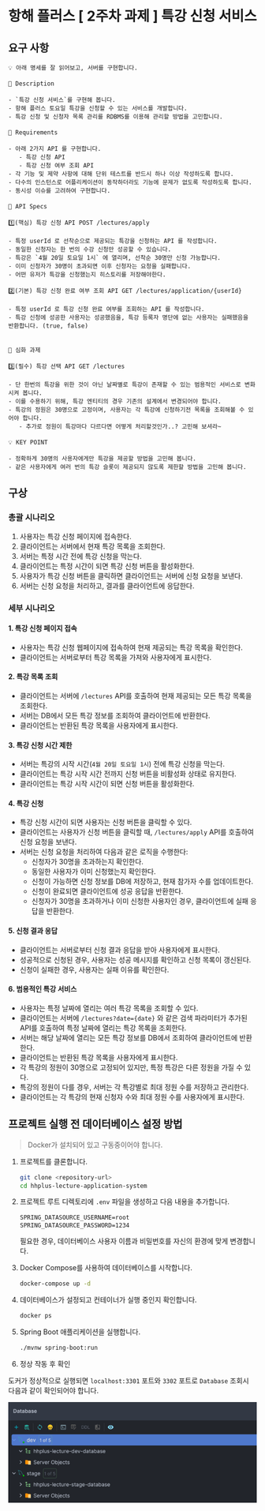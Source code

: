 # 항해 플러스 [ 2주차 과제 ] 특강 신청 서비스

## 요구 사항 

```
💡 아래 명세를 잘 읽어보고, 서버를 구현합니다.

📌 Description

- `특강 신청 서비스`를 구현해 봅니다.
- 항해 플러스 토요일 특강을 신청할 수 있는 서비스를 개발합니다.
- 특강 신청 및 신청자 목록 관리를 RDBMS를 이용해 관리할 방법을 고민합니다.

📌 Requirements

- 아래 2가지 API 를 구현합니다.
   - 특강 신청 API
   - 특강 신청 여부 조회 API
- 각 기능 및 제약 사항에 대해 단위 테스트를 반드시 하나 이상 작성하도록 합니다.
- 다수의 인스턴스로 어플리케이션이 동작하더라도 기능에 문제가 없도록 작성하도록 합니다.
- 동시성 이슈를 고려하여 구현합니다.

📌 API Specs

1️⃣(핵심) 특강 신청 API POST /lectures/apply

- 특정 userId 로 선착순으로 제공되는 특강을 신청하는 API 를 작성합니다.
- 동일한 신청자는 한 번의 수강 신청만 성공할 수 있습니다.
- 특강은 `4월 20일 토요일 1시` 에 열리며, 선착순 30명만 신청 가능합니다.
- 이미 신청자가 30명이 초과되면 이후 신청자는 요청을 실패합니다.
- 어떤 유저가 특강을 신청했는지 히스토리를 저장해야한다.

2️⃣(기본) 특강 신청 완료 여부 조회 API GET /lectures/application/{userId}

- 특정 userId 로 특강 신청 완료 여부를 조회하는 API 를 작성합니다.
- 특강 신청에 성공한 사용자는 성공했음을, 특강 등록자 명단에 없는 사용자는 실패했음을 반환합니다. (true, false)


📌 심화 과제

3️⃣(필수) 특강 선택 API GET /lectures

- 단 한번의 특강을 위한 것이 아닌 날짜별로 특강이 존재할 수 있는 범용적인 서비스로 변화시켜 봅니다.
- 이를 수용하기 위해, 특강 엔티티의 경우 기존의 설계에서 변경되어야 합니다.
- 특강의 정원은 30명으로 고정이며, 사용자는 각 특강에 신청하기전 목록을 조회해볼 수 있어야 합니다.
   - 추가로 정원이 특강마다 다르다면 어떻게 처리할것인가..? 고민해 보셔라~

💡 KEY POINT

- 정확하게 30명의 사용자에게만 특강을 제공할 방법을 고민해 봅니다.
- 같은 사용자에게 여러 번의 특강 슬롯이 제공되지 않도록 제한할 방법을 고민해 봅니다.
```


## 구상

### 총괄 시나리오

1. 사용자는 특강 신청 페이지에 접속한다.
2. 클라이언트는 서버에서 현재 특강 목록을 조회한다.
3. 서버는 특정 시간 전에 특강 신청을 막는다.
4. 클라이언트는 특정 시간이 되면 특강 신청 버튼을 활성화한다.
5. 사용자가 특강 신청 버튼을 클릭하면 클라이언트는 서버에 신청 요청을 보낸다.
6. 서버는 신청 요청을 처리하고, 결과를 클라이언트에 응답한다.

### 세부 시나리오

#### 1. 특강 신청 페이지 접속
- 사용자는 특강 신청 웹페이지에 접속하여 현재 제공되는 특강 목록을 확인한다.
- 클라이언트는 서버로부터 특강 목록을 가져와 사용자에게 표시한다.

#### 2. 특강 목록 조회
- 클라이언트는 서버에 `/lectures` API를 호출하여 현재 제공되는 모든 특강 목록을 조회한다.
- 서버는 DB에서 모든 특강 정보를 조회하여 클라이언트에 반환한다.
- 클라이언트는 반환된 특강 목록을 사용자에게 표시한다.

#### 3. 특강 신청 시간 제한
- 서버는 특강의 시작 시간(`4월 20일 토요일 1시`) 전에 특강 신청을 막는다.
- 클라이언트는 특강 시작 시간 전까지 신청 버튼을 비활성화 상태로 유지한다.
- 클라이언트는 특강 시작 시간이 되면 신청 버튼을 활성화한다.

#### 4. 특강 신청
- 특강 신청 시간이 되면 사용자는 신청 버튼을 클릭할 수 있다.
- 클라이언트는 사용자가 신청 버튼을 클릭할 때, `/lectures/apply` API를 호출하여 신청 요청을 보낸다.
- 서버는 신청 요청을 처리하여 다음과 같은 로직을 수행한다:
   - 신청자가 30명을 초과하는지 확인한다.
   - 동일한 사용자가 이미 신청했는지 확인한다.
   - 신청이 가능하면 신청 정보를 DB에 저장하고, 현재 참가자 수를 업데이트한다.
   - 신청이 완료되면 클라이언트에 성공 응답을 반환한다.
   - 신청자가 30명을 초과하거나 이미 신청한 사용자인 경우, 클라이언트에 실패 응답을 반환한다.

#### 5. 신청 결과 응답
- 클라이언트는 서버로부터 신청 결과 응답을 받아 사용자에게 표시한다.
- 성공적으로 신청된 경우, 사용자는 성공 메시지를 확인하고 신청 목록이 갱신된다.
- 신청이 실패한 경우, 사용자는 실패 이유를 확인한다.

#### 6. 범용적인 특강 서비스
- 사용자는 특정 날짜에 열리는 여러 특강 목록을 조회할 수 있다.
- 클라이언트는 서버에 `/lectures?date={date}` 와 같은 검색 파라미터가 추가된 API를 호출하여 특정 날짜에 열리는 특강 목록을 조회한다.
- 서버는 해당 날짜에 열리는 모든 특강 정보를 DB에서 조회하여 클라이언트에 반환한다.
- 클라이언트는 반환된 특강 목록을 사용자에게 표시한다.
- 각 특강의 정원이 30명으로 고정되어 있지만, 특정 특강은 다른 정원을 가질 수 있다.
- 특강의 정원이 다를 경우, 서버는 각 특강별로 최대 정원 수를 저장하고 관리한다.
- 클라이언트는 각 특강의 현재 신청자 수와 최대 정원 수를 사용자에게 표시한다.








## 프로젝트 실행 전 데이터베이스 설정 방법

> Docker가 설치되어 있고 구동중이어야 합니다.

1. 프로젝트를 클론합니다.
    ```sh
    git clone <repository-url>
    cd hhplus-lecture-application-system
    ```

2. 프로젝트 루트 디렉토리에 `.env` 파일을 생성하고 다음 내용을 추가합니다.
    ```env
    SPRING_DATASOURCE_USERNAME=root
    SPRING_DATASOURCE_PASSWORD=1234
    ```

   필요한 경우, 데이터베이스 사용자 이름과 비밀번호를 자신의 환경에 맞게 변경합니다.

3. Docker Compose를 사용하여 데이터베이스를 시작합니다.
    ```sh
    docker-compose up -d
    ```

4. 데이터베이스가 설정되고 컨테이너가 실행 중인지 확인합니다.
    ```sh
    docker ps
    ```

5. Spring Boot 애플리케이션을 실행합니다.
    ```sh
    ./mvnw spring-boot:run
    ```
6. 정상 작동 후 확인

도커가 정상적으로 실행되면 `localhost:3301` 포트와 `3302` 포트로 `Database` 조회시 다음과 같이 확인되어야 합니다. 

![docker-after-database.png](document%2Fdocker-after-database.png)

